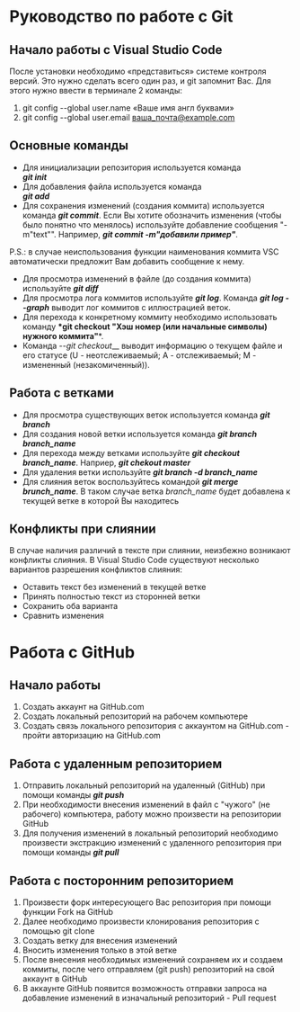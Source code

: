 # Руководство по работе с Git

## Начало работы с Visual Studio Code

После установки необходимо «представиться» системе контроля версий. Это нужно сделать всего один раз, и git запомнит Вас. Для этого нужно ввести в терминале 2 команды:
1. git config --global user.name «Ваше имя англ буквами»
2. git config --global user.email ваша_почта@example.com

## Основные команды

* Для инициализации репозитория используется команда  
      __*git init*__
* Для добавления файла используется команда  
    __*git add*__
* Для сохранения изменений (создания коммита) используется команда
    __*git commit*__.
Если Вы хотите обозначить изменения (чтобы было понятно что менялось) используйте добавление сообщения "-m"text"". Например, __*git commit -m"добавили пример"*__. 

P.S.: в случае неиспользования функции наименования коммита VSC автоматически предложит Вам добавить сообщение к нему.
* Для просмотра изменений в файле (до создания коммита) используйте __*git diff*__
* Для просмотра лога коммитов используйте __*git log*__. 
Команда __*git log --graph*__ выводит лог коммитов с иллюстрацией веток.
* Для перехода к конкретному коммиту необходимо использовать команду __*git checkout "Хэш номер (или начальные символы) нужного коммита"__*.
* Команда --*git checkout*__ выводит информацию о текущем файле и его статусе (U - неотслеживаемый; А - отслеживаемый; М - измененный (незакомиченный)).

## Работа с ветками

* Для просмотра существующих веток используется команда __*git branch*__
* Для создания новой ветки используется команда __*git branch branch_name*__
* Для перехода между ветками используйте __*git checkout branch_name*__. Наприер, __*git chekout master*__
* Для удаления ветки используйте __*git branch -d branch_name*__
* Для слияния веток воспользуйтесь командой __*git merge brunch_name*__. В таком случае ветка *branch_name* будет добавлена к текущей ветке в которой Вы находитесь

## Конфликты при слиянии

В случае наличия различий в тексте при слиянии, неизбежно возникают конфликты слияния.
В Visual Studio Code существуют несколько вариантов разрешения конфликтов слияния:
* Оставить текст без изменений в текущей ветке
* Принять полностью текст из сторонней ветки
* Сохранить оба варианта
* Сравнить изменения

# Работа с GitHub

## Начало работы

1. Создать аккаунт на GitHub.com
2. Создать локальный репозиторий на рабочем компьютере
3. Создать связь локального репозитория с аккаунтом на GitHub.com - пройти авторизацию на GitHub.com 

## Работа с удаленным репозиторием

1. Отправить локальный репозиторий на удаленный (GitHub) при помощи команды __*git push*__
2. При необходимости внесения изменений в файл с "чужого" (не рабочего) компьютера, работу можно произвести на репозитории GitHub
3. Для получения изменений в локальный репозиторий необходимо произвести экстракцию изменений с удаленного репозитория при помощи команды __*git pull*__

## Работа с посторонним репозиторием

1. Произвести форк интересующего Вас репозитория при помощи функции Fork на GitHub
2. Далее необходимо произвести клонирования репозитория с помощью git clone
3. Создать ветку для внесения изменений
4. Вносить изменения только в этой ветке
5. После внесения необходимых изменений сохраняем их и создаем коммиты, после чего отправляем (git push) репозиторий на свой аккаунт в GitHub 
6. В аккаунте GitHub  появится возможность отправки запроса на добавление изменений в изначальный репозиторий - Pull request
